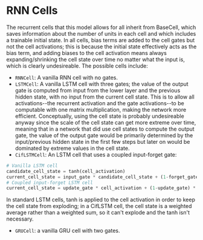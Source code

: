 # RNN Cells
The recurrent cells that this model allows for all inherit from BaseCell, which saves information about the number of units in each cell and which includes a trainable initial state. In all cells, bias terms are added to the cell gates but not the cell activations; this is because the initial state effectively acts as the bias term, and adding biases to the cell activation means always expanding/shrinking the cell state over time no matter what the input is, which is clearly undesireable. The possible cells include:

* `RNNCell`: A vanilla RNN cell with no gates.
* `LSTMCell`: A vanilla LSTM cell with three gates; the value of the output gate is computed from input from the lower layer and the previous hidden state, with no input from the current cell state. This is to allow all activations--the recurrent activation and the gate activations--to be computable with one matrix multiplication, making the network more efficient. Conceptually, using the cell state is probably undesireable anyway since the scale of the cell state can get more extreme over time, meaning that in a network that did use cell states to compute the output gate, the value of the output gate would be primarily determined by the input/previous hidden state in the first few steps but later on would be dominated by extreme values in the cell state.
* `CifLSTMCell`: An LSTM cell that uses a coupled input-forget gate:
```python
# Vanilla LSTM cell
candidate_cell_state = tanh(cell_activation)
current_cell_state = input_gate * candidate_cell_state + (1-forget_gate) * previous_cell_state
# Coupled input-forget LSTM cell
current_cell_state = update_gate * cell_activation + (1-update_gate) * previous_cell_state
```

In standard LSTM cells, tanh is applied to the cell activation in order to keep the cell state from exploding; in a CifLSTM cell, the cell state is a weighted average rather than a weighted sum, so it can't explode and the tanh isn't necessary.
* `GRUCell`: a vanilla GRU cell with two gates.
